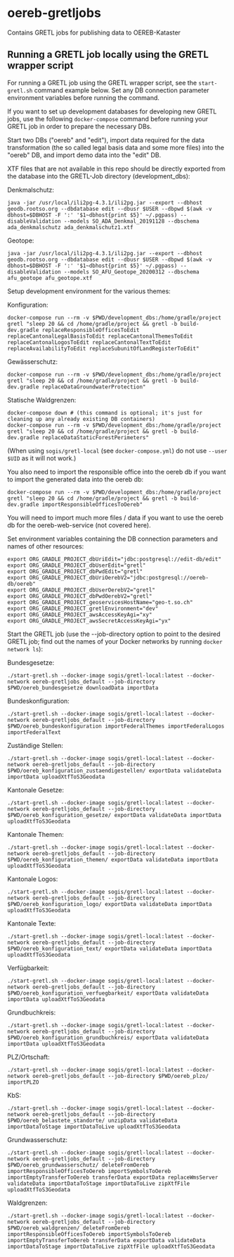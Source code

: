 # oereb-gretljobs

Contains GRETL jobs for publishing data to OEREB-Kataster

## Running a GRETL job locally using the GRETL wrapper script

For running a GRETL job using the GRETL wrapper script, see the `start-gretl.sh` command example below. Set any DB connection parameter environment variables before running the command.

If you want to set up development databases for developing new GRETL jobs, use the following `docker-compose` command before running your GRETL job in order to prepare the necessary DBs.

Start two DBs ("oereb" and "edit"), import data required for the data transformation (the so called legal basis data and some more files) into the "oereb" DB, and import demo data into the "edit" DB.

XTF files that are not available in this repo should be directly exported from the database into the GRETL-Job directory (development_dbs):

Denkmalschutz:
```
java -jar /usr/local/ili2pg-4.3.1/ili2pg.jar --export --dbhost geodb.rootso.org --dbdatabase edit --dbusr $USER --dbpwd $(awk -v dbhost=$DBHOST -F ':' '$1~dbhost{print $5}' ~/.pgpass) --disableValidation --models SO_ADA_Denkmal_20191128 --dbschema ada_denkmalschutz ada_denkmalschutz1.xtf
```

Geotope:
```
java -jar /usr/local/ili2pg-4.3.1/ili2pg.jar --export --dbhost geodb.rootso.org --dbdatabase edit --dbusr $USER --dbpwd $(awk -v dbhost=$DBHOST -F ':' '$1~dbhost{print $5}' ~/.pgpass) --disableValidation --models SO_AFU_Geotope_20200312 --dbschema afu_geotope afu_geotope.xtf
```

Setup development environment for the various themes:

Konfiguration:
```
docker-compose run --rm -v $PWD/development_dbs:/home/gradle/project gretl "sleep 20 && cd /home/gradle/project && gretl -b build-dev.gradle replaceResponsibleOfficesToEdit replaceCantonalLegalBasisToEdit replaceCantonalThemesToEdit replaceCantonalLogosToEdit replaceCantonalTextToEdit replaceAvailabilityToEdit replaceSubunitOfLandRegisterToEdit"
```

Gewässerschutz:
```
docker-compose run --rm -v $PWD/development_dbs:/home/gradle/project gretl "sleep 20 && cd /home/gradle/project && gretl -b build-dev.gradle replaceDataGroundwaterProtection"
```

Statische Waldgrenzen:
``` 
docker-compose down # (this command is optional; it's just for cleaning up any already existing DB containers)
docker-compose run --rm -v $PWD/development_dbs:/home/gradle/project gretl "sleep 20 && cd /home/gradle/project && gretl -b build-dev.gradle replaceDataStaticForestPerimeters"
```

(When using `sogis/gretl-local` (see `docker-compose.yml`) do not use `--user $UID` as it will not work.)

You also need to import the responsible office into the oereb db if you want to import the generated data into the oereb db:

```
docker-compose run --rm -v $PWD/development_dbs:/home/gradle/project gretl "sleep 20 && cd /home/gradle/project && gretl -b build-dev.gradle importResponsibleOfficesToOereb"
```

You will need to import much more files / data if you want to use the oereb db for the oereb-web-service (not covered here).

Set environment variables containing the DB connection parameters and names of other resources:
```
export ORG_GRADLE_PROJECT_dbUriEdit="jdbc:postgresql://edit-db/edit"
export ORG_GRADLE_PROJECT_dbUserEdit="gretl"
export ORG_GRADLE_PROJECT_dbPwdEdit="gretl"
export ORG_GRADLE_PROJECT_dbUriOerebV2="jdbc:postgresql://oereb-db/oereb"
export ORG_GRADLE_PROJECT_dbUserOerebV2="gretl"
export ORG_GRADLE_PROJECT_dbPwdOerebV2="gretl"
export ORG_GRADLE_PROJECT_geoservicesHostName="geo-t.so.ch"
export ORG_GRADLE_PROJECT_gretlEnvironment="dev"
export ORG_GRADLE_PROJECT_awsAccessKeyAgi="xy"
export ORG_GRADLE_PROJECT_awsSecretAccessKeyAgi="yx"
```

Start the GRETL job (use the --job-directory option to point to the desired GRETL job; find out the names of your Docker networks by running `docker network ls`):

Bundesgesetze:
```
./start-gretl.sh --docker-image sogis/gretl-local:latest --docker-network oereb-gretljobs_default --job-directory $PWD/oereb_bundesgesetze downloadData importData
```

Bundeskonfiguration:
```
./start-gretl.sh --docker-image sogis/gretl-local:latest --docker-network oereb-gretljobs_default --job-directory $PWD/oereb_bundeskonfiguration importFederalThemes importFederalLogos importFederalText
```

Zuständige Stellen:
```
./start-gretl.sh --docker-image sogis/gretl-local:latest --docker-network oereb-gretljobs_default --job-directory $PWD/oereb_konfiguration_zustaendigestellen/ exportData validateData importData uploadXtfToS3Geodata
```

Kantonale Gesetze:
```
./start-gretl.sh --docker-image sogis/gretl-local:latest --docker-network oereb-gretljobs_default --job-directory $PWD/oereb_konfiguration_gesetze/ exportData validateData importData uploadXtfToS3Geodata
```

Kantonale Themen:
```
./start-gretl.sh --docker-image sogis/gretl-local:latest --docker-network oereb-gretljobs_default --job-directory $PWD/oereb_konfiguration_themen/ exportData validateData importData uploadXtfToS3Geodata
```

Kantonale Logos:
```
./start-gretl.sh --docker-image sogis/gretl-local:latest --docker-network oereb-gretljobs_default --job-directory $PWD/oereb_konfiguration_logo/ exportData validateData importData uploadXtfToS3Geodata
```

Kantonale Texte:
```
./start-gretl.sh --docker-image sogis/gretl-local:latest --docker-network oereb-gretljobs_default --job-directory $PWD/oereb_konfiguration_text/ exportData validateData importData uploadXtfToS3Geodata
```

Verfügbarkeit:
```
./start-gretl.sh --docker-image sogis/gretl-local:latest --docker-network oereb-gretljobs_default --job-directory $PWD/oereb_konfiguration_verfuegbarkeit/ exportData validateData importData uploadXtfToS3Geodata
```

Grundbuchkreis:
```
./start-gretl.sh --docker-image sogis/gretl-local:latest --docker-network oereb-gretljobs_default --job-directory $PWD/oereb_konfiguration_grundbuchkreis/ exportData validateData importData uploadXtfToS3Geodata
```

PLZ/Ortschaft:
```
./start-gretl.sh --docker-image sogis/gretl-local:latest --docker-network oereb-gretljobs_default --job-directory $PWD/oereb_plzo/ importPLZO
```

KbS:
```
./start-gretl.sh --docker-image sogis/gretl-local:latest --docker-network oereb-gretljobs_default --job-directory $PWD/oereb_belastete_standorte/ unzipData validateData importDataToStage importDataToLive uploadXtfToS3Geodata
```

Grundwasserschutz:
```
./start-gretl.sh --docker-image sogis/gretl-local:latest --docker-network oereb-gretljobs_default --job-directory $PWD/oereb_grundwasserschutz/ deleteFromOereb importResponsibleOfficesToOereb importSymbolsToOereb importEmptyTransferToOereb transferData exportData replaceWmsServer validateData importDataToStage importDataToLive zipXtfFile uploadXtfToS3Geodata
```

Waldgrenzen:
```
./start-gretl.sh --docker-image sogis/gretl-local:latest --docker-network oereb-gretljobs_default --job-directory $PWD/oereb_waldgrenzen/ deleteFromOereb importResponsibleOfficesToOereb importSymbolsToOereb importEmptyTransferToOereb transferData exportData validateData importDataToStage importDataToLive zipXtfFile uploadXtfToS3Geodata
```




